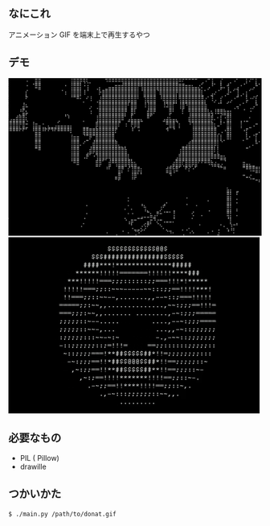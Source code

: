 ## なにこれ
アニメーション GIF を端末上で再生するやつ

## デモ
![screenshot](https://raw.githubusercontent.com/zaftzaft/terminal-anime/master/demo.gif)
![alt text](image.png)

## 必要なもの
+ PIL ( Pillow)
+ drawille

## つかいかた
`$ ./main.py /path/to/donat.gif`
